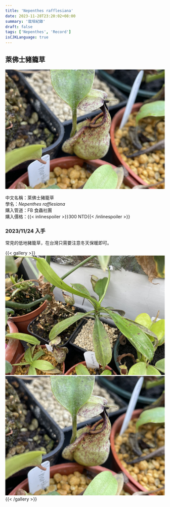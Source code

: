 ```yaml
---
title: 'Nepenthes rafflesiana'
date: 2023-11-28T23:20:02+08:00
summary: '栽培紀錄'
draft: false
tags: ['Nepenthes', 'Record']
isCJKLanguage: true
---
```


## 萊佛士豬籠草

![featured](./featured.jpg)

中文名稱：萊佛士豬籠草  
學名：*Nepenthes rafflesiana*  
購入管道：FB 食蟲社團  
購入價格：{{< inlinespoiler >}}300 NTD{{< /inlinespoiler >}}  

### 2023/11/24 入手

常見的低地豬籠草，在台灣只需要注意冬天保暖即可。  

{{< gallery >}}
  <img src="./images/2023-11-24(1).jpg" class="grid-w50">
  <img src="./images/2023-11-24(2).jpg" class="grid-w50">
{{< /gallery >}}

